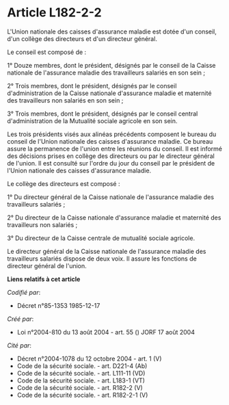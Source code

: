 # Article L182-2-2

L'Union nationale des caisses d'assurance maladie est dotée d'un conseil, d'un collège des directeurs et d'un directeur
général.

Le conseil est composé de :

1° Douze membres, dont le président, désignés par le conseil de la Caisse nationale de l'assurance maladie des travailleurs
salariés en son sein ;

2° Trois membres, dont le président, désignés par le conseil d'administration de la Caisse nationale d'assurance maladie et
maternité des travailleurs non salariés en son sein ;

3° Trois membres, dont le président, désignés par le conseil central d'administration de la Mutualité sociale agricole en son
sein.

Les trois présidents visés aux alinéas précédents composent le bureau du conseil de l'Union nationale des caisses d'assurance
maladie. Ce bureau assure la permanence de l'union entre les réunions du conseil. Il est informé des décisions prises en
collège des directeurs ou par le directeur général de l'union. Il est consulté sur l'ordre du jour du conseil par le
président de l'Union nationale des caisses d'assurance maladie.

Le collège des directeurs est composé :

1° Du directeur général de la Caisse nationale de l'assurance maladie des travailleurs salariés ;

2° Du directeur de la Caisse nationale d'assurance maladie et maternité des travailleurs non salariés ;

3° Du directeur de la Caisse centrale de mutualité sociale agricole.

Le directeur général de la Caisse nationale de l'assurance maladie des travailleurs salariés dispose de deux voix. Il assure
les fonctions de directeur général de l'union.

**Liens relatifs à cet article**

_Codifié par_:

  - Décret n°85-1353 1985-12-17

_Créé par_:

  - Loi n°2004-810 du 13 août 2004 - art. 55 () JORF 17 août 2004

_Cité par_:

  - Décret n°2004-1078 du 12 octobre 2004 - art. 1 (V)
  - Code de la sécurité sociale. - art. D221-4 (Ab)
  - Code de la sécurité sociale. - art. L111-11 (VD)
  - Code de la sécurité sociale. - art. L183-1 (VT)
  - Code de la sécurité sociale. - art. R182-2 (V)
  - Code de la sécurité sociale. - art. R182-2-1 (V)
